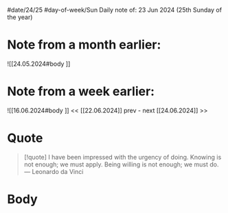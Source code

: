 
#date/24/25
#day-of-week/Sun
Daily note of: 23 Jun 2024 (25th Sunday of the year)

# Note from a month earlier:
![[24.05.2024#body ]]

# Note from a week earlier:
![[16.06.2024#body ]]
 << [[22.06.2024]] prev - next [[24.06.2024]] >>
# Quote

> [!quote] I have been impressed with the urgency of doing. Knowing is not enough; we must apply. Being willing is not enough; we must do.
> — Leonardo da Vinci
# Body

